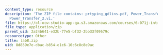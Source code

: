 ```yaml
---
content_type: resource
description: 'The ZIP file contains: prtyping_gdlins.pdf, Power_Transfer_1.vi, and
  Power_Transfer_2.vi.'
file: https://ol-ocw-studio-app-qa.s3.amazonaws.com/courses/6-071j-introduction-to-electronics-signals-and-measurement-spring-2006/8d839e7edbacb854e1c610c6c8c8e9ac_lab8.zip
file_type: application/zip
parent_uid: 2a24b641-e32b-77e5-bf32-2bb33f09679c
resourcetype: Other
title: lab8.zip
uid: 8d839e7e-dbac-b854-e1c6-10c6c8c8e9ac
---
```

